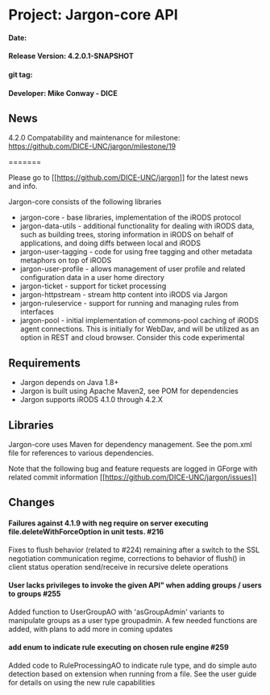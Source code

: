 
# Project: Jargon-core API
#### Date:  
#### Release Version: 4.2.0.1-SNAPSHOT 
#### git tag: 
#### Developer: Mike Conway - DICE

## News

4.2.0 Compatability and maintenance
for milestone: https://github.com/DICE-UNC/jargon/milestone/19


=======

Please go to [[https://github.com/DICE-UNC/jargon]] for the latest news and info.

Jargon-core consists of the following libraries

* jargon-core - base libraries, implementation of the iRODS protocol
* jargon-data-utils - additional functionality for dealing with iRODS data, such as building trees, storing information in iRODS on behalf of applications, and doing diffs between local and iRODS
* jargon-user-tagging - code for using free tagging and other metadata metaphors on top of iRODS
* jargon-user-profile - allows management of user profile and related configuration data in a user home directory
* jargon-ticket - support for ticket processing
* jargon-httpstream - stream http content into iRODS via Jargon
* jargon-ruleservice - support for running and managing rules from interfaces
* jargon-pool - initial implementation of commons-pool caching of iRODS agent connections.  This is initially for WebDav, and will be utilized as an option in REST and cloud browser.  Consider this code experimental
 
## Requirements

* Jargon depends on Java 1.8+
* Jargon is built using Apache Maven2, see POM for dependencies
* Jargon supports iRODS 4.1.0 through 4.2.X

## Libraries

Jargon-core uses Maven for dependency management.  See the pom.xml file for references to various dependencies.

Note that the following bug and feature requests are logged in GForge with related commit information [[https://github.com/DICE-UNC/jargon/issues]]

## Changes

#### Failures against 4.1.9 with neg require on server executing file.deleteWithForceOption in unit tests. #216

Fixes to flush behavior (related to #224) remaining after a switch to the SSL negotiation communication regime, corrections to behavior of flush() in client status operation send/receive in recursive delete operations

#### User lacks privileges to invoke the given API" when adding groups / users to groups #255

Added function to UserGroupAO with 'asGroupAdmin' variants to manipulate groups as a user type groupadmin. A few needed functions are added, with plans to add more in coming updates

#### add enum to indicate rule executing on chosen rule engine #259

Added code to RuleProcessingAO to indicate rule type, and do simple auto detection based on extension when running from a file. See the user guide for details on using the new rule capabilities
